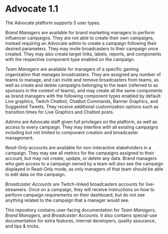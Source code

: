 # Advocate 1.1

The Advocate platform supports 5 user types.

*Brand Managers* are available for brand marketing managers to perform influencer campaigns. They are not able to create their own campaigns, instead requiring an Advocate admin to create a campaign following their desired parameters. They may invite broadcasters to their campaign once created. They may also create target links, labels, reports, and components with the respective component type enabled on the campaign.

*Team Managers* are available for managers of a specific gaming organization that manages broadcasters. They are assigned any number of teams to manage, and can invite and remove broadcasters from teams, as well as create and delete campaigns belonging to the team (referred to as sponsors in the context of teams), and may create all the same components as brand managers with the following component types enabled by default: Live graphics, Twitch Chatbot, Chatbot Commands, Banner Graphics, and Suggested Tweets. They receive additional customization options such as transition times for Live Graphics and Chatbot posts.

*Admins* are Advocate staff given full privileges on the platform, as well as access to every campaign. They may interfere with all existing campaigns including but not limited to component creation and broadcaster management.

*Read-Only* accounts are available for non-interactive stakeholders in a campaign. They may see all metrics for the campaigns assigned to their account, but may not create, update, or delete any data. Brand managers who gain access to a campaign owned by a team will also see the campaign displayed in Read-Only mode, as only managers of that team should be able to edit data on the campaign.

*Broadcaster Accounts* are Twitch-linked broadcasters accounts for live-streamers. Once on a campaign, they will receive instructions on how to perform campaign requirements on their dashboard, but do not see anything related to the campaign that a manager would see.

This repository contains user-facing documentation for *Team Managers*, *Brand Managers*, and *Broadcaster Accounts*. It also contains special-use documentation for extra features, internal developers, quality assurance, and tips & tricks.
